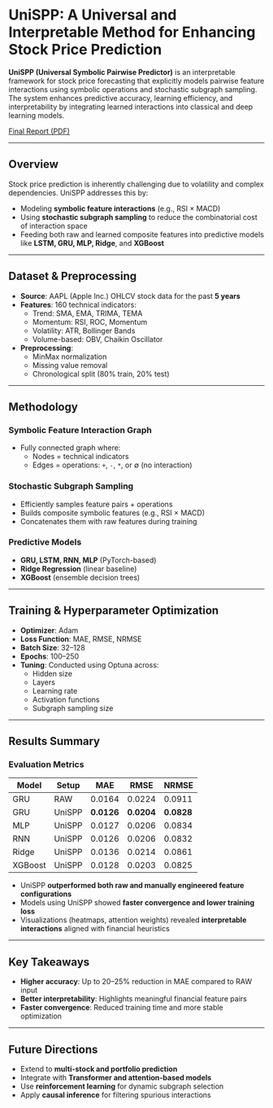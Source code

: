 # UniSPP: A Universal and Interpretable Method for Enhancing Stock Price Prediction

**UniSPP (Universal Symbolic Pairwise Predictor)** is an interpretable framework for stock price forecasting that explicitly models pairwise feature interactions using symbolic operations and stochastic subgraph sampling. The system enhances predictive accuracy, learning efficiency, and interpretability by integrating learned interactions into classical and deep learning models.

[Final Report (PDF)](https://drive.google.com/file/d/1k55nCFhtv9R1r4PqXN9Quxhb7XiuU2zb/view?usp=sharing)  

---

## Overview

Stock price prediction is inherently challenging due to volatility and complex dependencies. UniSPP addresses this by:

- Modeling **symbolic feature interactions** (e.g., RSI × MACD)
- Using **stochastic subgraph sampling** to reduce the combinatorial cost of interaction space
- Feeding both raw and learned composite features into predictive models like **LSTM, GRU, MLP, Ridge**, and **XGBoost**

---

## Dataset & Preprocessing

- **Source**: AAPL (Apple Inc.) OHLCV stock data for the past **5 years**
- **Features**: 160 technical indicators:
  - Trend: SMA, EMA, TRIMA, TEMA
  - Momentum: RSI, ROC, Momentum
  - Volatility: ATR, Bollinger Bands
  - Volume-based: OBV, Chaikin Oscillator
- **Preprocessing**:
  - MinMax normalization
  - Missing value removal
  - Chronological split (80% train, 20% test)

---

## Methodology

### Symbolic Feature Interaction Graph
- Fully connected graph where:
  - Nodes = technical indicators
  - Edges = operations: `+`, `-`, `*`, or ∅ (no interaction)

### Stochastic Subgraph Sampling
- Efficiently samples feature pairs + operations
- Builds composite symbolic features (e.g., RSI × MACD)
- Concatenates them with raw features during training

### Predictive Models
- **GRU, LSTM, RNN, MLP** (PyTorch-based)
- **Ridge Regression** (linear baseline)
- **XGBoost** (ensemble decision trees)

---

## Training & Hyperparameter Optimization

- **Optimizer**: Adam
- **Loss Function**: MAE, RMSE, NRMSE
- **Batch Size**: 32–128
- **Epochs**: 100–250
- **Tuning**: Conducted using Optuna across:
  - Hidden size
  - Layers
  - Learning rate
  - Activation functions
  - Subgraph sampling size

---

## Results Summary

### Evaluation Metrics

| Model     | Setup           | MAE     | RMSE    | NRMSE   |
|-----------|------------------|---------|---------|---------|
| GRU       | RAW              | 0.0164  | 0.0224  | 0.0911  |
| GRU       | UniSPP           | **0.0126**  | **0.0204**  | **0.0828** |
| MLP       | UniSPP           | 0.0127  | 0.0206  | 0.0834  |
| RNN       | UniSPP           | 0.0126  | 0.0206  | 0.0832  |
| Ridge     | UniSPP           | 0.0136  | 0.0214  | 0.0861  |
| XGBoost   | UniSPP           | 0.0128  | 0.0203  | 0.0825  |

- UniSPP **outperformed both raw and manually engineered feature configurations**
- Models using UniSPP showed **faster convergence and lower training loss**
- Visualizations (heatmaps, attention weights) revealed **interpretable interactions** aligned with financial heuristics

---

## Key Takeaways

- **Higher accuracy**: Up to 20–25% reduction in MAE compared to RAW input
- **Better interpretability**: Highlights meaningful financial feature pairs
- **Faster convergence**: Reduced training time and more stable optimization

---

## Future Directions

- Extend to **multi-stock and portfolio prediction**
- Integrate with **Transformer and attention-based models**
- Use **reinforcement learning** for dynamic subgraph selection
- Apply **causal inference** for filtering spurious interactions
